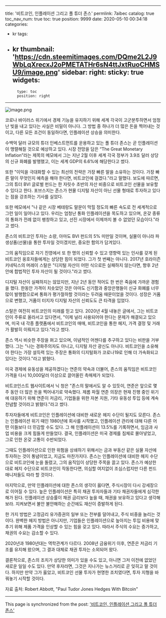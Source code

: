 
---
title: '비트코인, 인플레이션 그리고 폴 튜더 존스'
permlink: 7aibec
catalog: true
toc_nav_num: true
toc: true
position: 9999
date: 2020-05-10 00:34:18
categories:
- kr
tags:
- kr
thumbnail: 'https://cdn.steemitimages.com/DQme2L2J9WbLqXrecxJ2oPMETATHr6sN4ttJxtRuoCHMSU9/image.png'
sidebar:
    right:
        sticky: true
widgets:
    -
        type: toc
        position: right
---


![image.png](https://cdn.steemitimages.com/DQme2L2J9WbLqXrecxJ2oPMETATHr6sN4ttJxtRuoCHMSU9/image.png)



코로나 바이러스 위기에서 경제 기능을 유지하기 위해 세계 각국이 고군분투하면서 엄청난 빚을 내고 있다는 사실은 비밀이 아니다. 그 방법 중 하나가 더 많은 돈을 찍어내는 것이고, 다른 모든 조건이 동일하다면, 인플레이션 상승을 의미한다.


수백억 달러 규모의 튜더 인베스트먼트를 운용하고 있는 폴 튜더 존스는 곧 인플레이션이 맹렬해질 것으로 예상하고 있다. 시장 전망을 담은 “The Great Monetary Inflation”라는 제목의 메모에서 그는 지난 2월 이후 세계 각국 정부가 3.9조 달러 상당의 신규 화폐를 발행했고, 이는 세계 GDP의 6.6%에 해당한다고 썼다.


또한 "이익을 극대화할 수 있는 최선의 전략은 가장 빠른 말을 소유하는 것이다. 가장 빠른 말이 무엇인지 예측을 해야 한다면, 비트코인에 걸겠다."라고 말했다. 보도에 따르면, 그의 튜더 BVI 글로벌 펀드는 한 자릿수 초반의 자산 비중으로 비트코인 선물을 보유할 수 있다고 한다. 포브스지는 존스가 현물 디지털 자산이 아닌 선물 형태로 투자하고 있다는 점을 강조하는 기사를 실었다.


또한 메모에서 "나 같은 시장 베테랑도 말문이 막힐 정도의 빠른 속도로 전 세계적으로 그런 일이 일어나고 있다. 우리는 엄청난 통화 인플레이션을 목도하고 있으며, 온갖 종류의 통화가 전례 없이 팽창하고 있고, 선진 시장에서 이제까지 볼 수 없었던 모습이다."라고 썼다.


존스의 비트코인 투자는 소량, 아마도 BVI 펀드의 5% 미만일 것이며, 실물이 아니라 파생상품(선물)을 통한 투자일 것이겠지만, 중요한 함의가 담겨있다.


그의 움직임으로 자기 진영에서 또 한 명의 신뢰할 수 있고 영향력 있는 인사를 갖게 된 비트코인 옹호자들에게는 상당한 힘이 되었다. 그가 첫 번째는 아니다. 2017년 호라이즌 키네틱스의 머레이 스탈은 "디지털 자산이 어떤 식으로든 실패하지 않는다면, 향후 2년 안에 합법적인 투자 자산이 될 것이다."라고 썼다.


디지털 자산이 실패하지는 않았지만, 지난 2년 동안 적어도 한 번은 죽음에 가까운 경험을 했다. 한동안 가격이 치솟았던 것은 아마도 신기함과 중앙은행들이 신규 화폐를 너무 많이 발행함으로써 통화가 평가절하할 것이라는 두려움 때문이었을 것이다. 성장은 거품으로 변했고, 거품이 터지자 디지털 자산의 신뢰도도 큰 타격을 입었다.


스탈은 여전히 비트코인의 미래를 믿고 있다. 2020년 4월 내놓은 글에서, 그는 비트코인이 주류로 올라서고 있다면서, "이제 널리 사용되어야 한다는 문제가 해결되고 있으며, 미국 내 각종 플랫폼에서 비트코인의 매매, 비트코인을 통한 헤지, 가격 결정 및 거래가 활발히 이뤄지고 있다."라고 썼다.


존스 역시 비슷한 주장을 펴고 있으며, 이념적인 어젠다를 추구하고 있다는 비판을 거부했다. 그는 "나는 경화주의자도 아니고, 디지털 자산 광신도 아니다. 비트코인을 소유해야 한다는 가장 설득력 있는 주장은 통화의 디지털화가 코로나19로 인해 더 가속화되고 있다는 것이다."라고 밝혔다.


미국 경제에 유동성을 제공하겠다는 연준의 약속과 더불어, 존스의 움직임은 비트코인 가격을 다시 10,000달러 이상으로 끌어올린 촉매제가 되었다.


비트코인스트 웹사이트에서 닉 청은 "존스의 말에서도 알 수 있듯이, 연준은 앞으로 몇 주 동안 더 많은 돈을 찍어내기로 약속했다. 제롬 파월 연준 의장은 현재 진행 중인 위기에 대응하기 위해 연준이 저금리, 기업들을 위한 자본 지원, 기타 유동성 투입 등에 계속 전념할 것이라고 밝혔다."라고 썼다.


투자자들에게 비트코인은 인플레이션에 대비한 새로운 헤지 수단이 될지도 모른다. 존스는 인플레이션 위기 때인 1980년에 회사를 시작했고, 인플레이션 관리에 대해 다른 어떤 이들보다 더 민감할 수도 있다. 그 해 인플레이션이 13.5%를 기록하면서, 임금과 사업 비용을 크게 힘들게 만들었다. 결국, 인플레이션은 미국 경제를 침체로 몰아넣었고, 그로 인한 온갖 고통이 수반되었다.


그때도 인플레이션으로 인한 위험을 상쇄하기 위해서는 금과 부동산 같은 실물 자산에 투자하는 것이 통념이었고, 지금도 마찬가지다. 존스는 인플레이션에 대비한 헤지 수단으로 비트코인에 눈을 돌렸고, 그의 움직임이 상당한 주목을 끌고 있다. 존스가 예상한 대로 헤지 수단으로 비트코인이 작동한다면, 의심할 여지없이 조심스럽지만 다른 펀드 매니저들도 따라 할 것이다.


마지막으로, 만약 인플레이션에 대한 존스의 생각이 옳다면, 주식시장이 다시 강세장으로 이어질 수 있다. 높은 인플레이션은 특히 채권 투자자들과 기타 채권자들에게 심각한 해가 된다. 인플레이션 상승률이 채권 금리보다 높을 때, 채권을 보유하고 있다고 생각해 보라. 지켜보면서 불안 불안해하는 순간에도 재산이 증발하게 된다.


한 가지 방법은 고정금리 유가증권의 일부 또는 전부를 덜어내고, 주식 비중을 늘리는 것이다. 완벽한 헤지 방법은 아니지만, 기업들은 인플레이션으로 높아지는 투입 비용에 맞추기 위해 제품 가격을 인상할 수 있는 힘을 갖고 있다. 따라서 주식의 수요는 증가하고, 채권의 수요는 감소할 수 있다.


2020년과 1980년대는 역학관계가 다르다. 2008년 금융위기 이후, 연준은 저금리 기조를 유지해 왔으며, 그 결과 대체로 채권 투자는 소외되어 왔다.


결론적으로, 존스의 조치가 상당한 의미가 있을 수도 있고, 아니면 그저 이전에 없었던 새로운 일일 수도 있다. 만약 후자라면, 그것은 지나가는 뉴스거리로 곧 잊히고 말 것이다. 하지만 만약 그가 옳았고, 비트코인 선물 투자가 현명한 조치였다면, 투자 지형을 바꿔놓기 시작할 것이다.


자료 출처: Robert Abbott, "Paul Tudor Jones Hedges With Bitcoin"

- - -

This page is synchronized from the post: ['비트코인, 인플레이션 그리고 폴 튜더 존스'](https://steemit.com/@pius.pius/7aibec)
